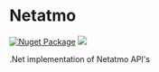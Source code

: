 # Netatmo

[![Nuget Package](https://img.shields.io/nuget/v/Netatmo.svg)](https://www.nuget.org/packages/Netatmo) ![](https://github.com/riges/Netatmo/workflows/CI/badge.svg)

.Net implementation of Netatmo API's
